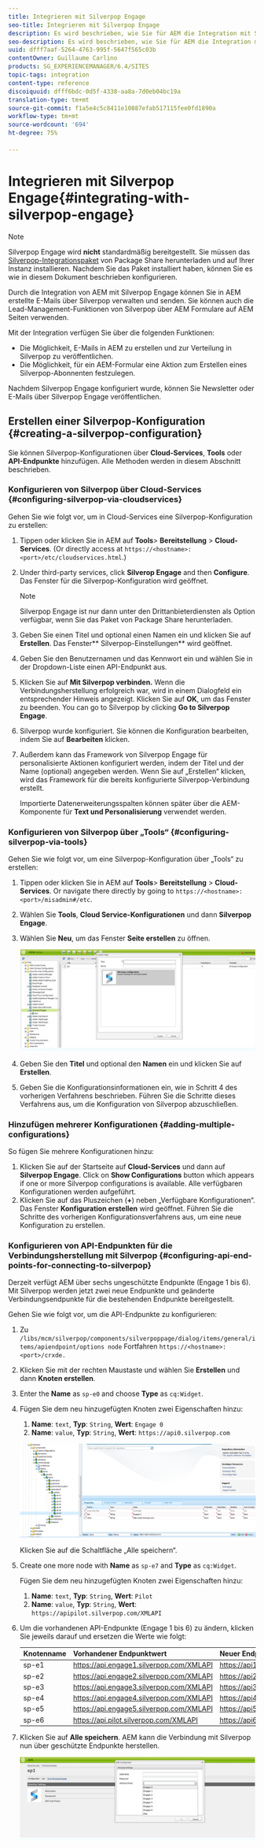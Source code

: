 ```yaml
---
title: Integrieren mit Silverpop Engage
seo-title: Integrieren mit Silverpop Engage
description: Es wird beschrieben, wie Sie für AEM die Integration mit Silverpop Engage durchführen.
seo-description: Es wird beschrieben, wie Sie für AEM die Integration mit Silverpop Engage durchführen.
uuid: dfff7aaf-5264-4763-995f-5647f565c03b
contentOwner: Guillaume Carlino
products: SG_EXPERIENCEMANAGER/6.4/SITES
topic-tags: integration
content-type: reference
discoiquuid: dfff6bdc-0d5f-4338-aa8a-7d0eb04bc19a
translation-type: tm+mt
source-git-commit: f1a5e4c5c8411e10887efab517115fee0fd1890a
workflow-type: tm+mt
source-wordcount: '694'
ht-degree: 75%

---
```



# Integrieren mit Silverpop Engage{#integrating-with-silverpop-engage}

>[!NOTE]
>
>Silverpop Engage wird **nicht** standardmäßig bereitgestellt. Sie müssen das [Silverpop-Integrationspaket](https://www.adobeaemcloud.com/content/marketplace/marketplaceProxy.html?packagePath=/content/companies/public/adobe/packages/aem620/product/cq-mcm-integrations-silverpop-content) von Package Share herunterladen und auf Ihrer Instanz installieren. Nachdem Sie das Paket installiert haben, können Sie es wie in diesem Dokument beschrieben konfigurieren.

Durch die Integration von AEM mit Silverpop Engage können Sie in AEM erstellte E-Mails über Silverpop verwalten und senden. Sie können auch die Lead-Management-Funktionen von Silverpop über AEM Formulare auf AEM Seiten verwenden.

Mit der Integration verfügen Sie über die folgenden Funktionen:

* Die Möglichkeit, E-Mails in AEM zu erstellen und zur Verteilung in Silverpop zu veröffentlichen.
* Die Möglichkeit, für ein AEM-Formular eine Aktion zum Erstellen eines Silverpop-Abonnenten festzulegen.

Nachdem Silverpop Engage konfiguriert wurde, können Sie Newsletter oder E-Mails über Silverpop Engage veröffentlichen.

## Erstellen einer Silverpop-Konfiguration {#creating-a-silverpop-configuration}

Sie können Silverpop-Konfigurationen über **Cloud-Services**, **Tools** oder **API-Endpunkte** hinzufügen. Alle Methoden werden in diesem Abschnitt beschrieben.

### Konfigurieren von Silverpop über Cloud-Services {#configuring-silverpop-via-cloudservices}

Gehen Sie wie folgt vor, um in Cloud-Services eine Silverpop-Konfiguration zu erstellen:

1. Tippen oder klicken Sie in AEM auf **Tools**> **Bereitstellung** > **Cloud-Services**. (Or directly access at `https://<hostname>:<port>/etc/cloudservices.html`.)
1. Under third-party services, click **Silverop Engage** and then **Configure**. Das Fenster für die Silverpop-Konfiguration wird geöffnet.

   >[!NOTE]
   >
   >Silverpop Engage ist nur dann unter den Drittanbieterdiensten als Option verfügbar, wenn Sie das Paket von Package Share herunterladen.

1. Geben Sie einen Titel und optional einen Namen ein und klicken Sie auf **Erstellen**. Das Fenster** Silverpop-Einstellungen** wird geöffnet.
1. Geben Sie den Benutzernamen und das Kennwort ein und wählen Sie in der Dropdown-Liste einen API-Endpunkt aus.
1. Klicken Sie auf **Mit Silverpop verbinden.** Wenn die Verbindungsherstellung erfolgreich war, wird in einem Dialogfeld ein entsprechender Hinweis angezeigt. Klicken Sie auf **OK**, um das Fenster zu beenden. You can go to Silverpop by clicking **Go to Silverpop Engage**.
1. Silverpop wurde konfiguriert. Sie können die Konfiguration bearbeiten, indem Sie auf **Bearbeiten** klicken.
1. Außerdem kann das Framework von Silverpop Engage für personalisierte Aktionen konfiguriert werden, indem der Titel und der Name (optional) angegeben werden. Wenn Sie auf „Erstellen“ klicken, wird das Framework für die bereits konfigurierte Silverpop-Verbindung erstellt.

   Importierte Datenerweiterungsspalten können später über die AEM-Komponente für **Text und Personalisierung** verwendet werden.

### Konfigurieren von Silverpop über „Tools“ {#configuring-silverpop-via-tools}

Gehen Sie wie folgt vor, um eine Silverpop-Konfiguration über „Tools“ zu erstellen:

1. Tippen oder klicken Sie in AEM auf **Tools**> **Bereitstellung** > **Cloud-Services**. Or navigate there directly by going to `https://<hostname>:<port>/misadmin#/etc`.
1. Wählen Sie **Tools**, **Cloud Service-Konfigurationen** und dann **Silverpop Engage**.
1. Wählen Sie **Neu**, um das Fenster **Seite erstellen** zu öffnen.

   ![chlimage_1-44](assets/chlimage_1-44.jpeg)

1. Geben Sie den **Titel** und optional den **Namen** ein und klicken Sie auf **Erstellen**.
1. Geben Sie die Konfigurationsinformationen ein, wie in Schritt 4 des vorherigen Verfahrens beschrieben. Führen Sie die Schritte dieses Verfahrens aus, um die Konfiguration von Silverpop abzuschließen.

### Hinzufügen mehrerer Konfigurationen {#adding-multiple-configurations}

So fügen Sie mehrere Konfigurationen hinzu:

1. Klicken Sie auf der Startseite auf **Cloud-Services** und dann auf **Silverpop Engage**. Click on **Show Configurations** button which appears if one or more Silverpop configurations is available. Alle verfügbaren Konfigurationen werden aufgeführt.
1. Klicken Sie auf das Pluszeichen (**+**) neben „Verfügbare Konfigurationen“. Das Fenster **Konfiguration erstellen** wird geöffnet. Führen Sie die Schritte des vorherigen Konfigurationsverfahrens aus, um eine neue Konfiguration zu erstellen.

### Konfigurieren von API-Endpunkten für die Verbindungsherstellung mit Silverpop {#configuring-api-end-points-for-connecting-to-silverpop}

Derzeit verfügt AEM über sechs ungeschützte Endpunkte (Engage 1 bis 6). Mit Silverpop werden jetzt zwei neue Endpunkte und geänderte Verbindungsendpunkte für die bestehenden Endpunkte bereitgestellt.

Gehen Sie wie folgt vor, um die API-Endpunkte zu konfigurieren:

1. Zu `/libs/mcm/silverpop/components/silverpoppage/dialog/items/general/items/apiendpoint/options node` Fortfahren `https://<hostname>:<port>/crxde.`
1. Klicken Sie mit der rechten Maustaste und wählen Sie **Erstellen** und dann **Knoten erstellen**.
1. Enter the **Name** as `sp-e0` and choose **Type** as `cq:Widget`.
1. Fügen Sie dem neu hinzugefügten Knoten zwei Eigenschaften hinzu:

   1. **Name**: `text`, **Typ**: `String`, **Wert**: `Engage 0`
   1. **Name**: `value`, **Typ**: `String`, **Wert**: `https://api0.silverpop.com`

   ![chlimage_1-286](assets/chlimage_1-286.png)

   Klicken Sie auf die Schaltfläche „Alle speichern“.

1. Create one more node with **Name** as `sp-e7` and **Type** as `cq:Widget`.

   Fügen Sie dem neu hinzugefügten Knoten zwei Eigenschaften hinzu:

   1. **Name**: `text`, **Typ**: `String`, **Wert**: `Pilot`
   1. **Name**: `value`, **Typ**: `String`, **Wert**: `https://apipilot.silverpop.com/XMLAPI`

1. Um die vorhandenen API-Endpunkte (Engage 1 bis 6) zu ändern, klicken Sie jeweils darauf und ersetzen die Werte wie folgt:

   | **Knotenname** | **Vorhandener Endpunktwert** | **Neuer Endpunktwert** |
   |---|---|---|
   | sp-e1 | https://api.engage1.silverpop.com/XMLAPI | https://api1.silverpop.com |
   | sp-e2 | https://api.engage2.silverpop.com/XMLAPI | https://api2.silverpop.com |
   | sp-e3 | https://api.engage3.silverpop.com/XMLAPI | https://api3.silverpop.com |
   | sp-e4 | https://api.engage4.silverpop.com/XMLAPI | https://api4.silverpop.com |
   | sp-e5 | https://api.engage5.silverpop.com/XMLAPI | https://api5.silverpop.com |
   | sp-e6 | https://api.pilot.silverpop.com/XMLAPI | https://api6.silverpop.com |

1. Klicken Sie auf **Alle speichern**. AEM kann die Verbindung mit Silverpop nun über geschützte Endpunkte herstellen.

   ![chlimage_1-45](assets/chlimage_1-45.jpeg)

